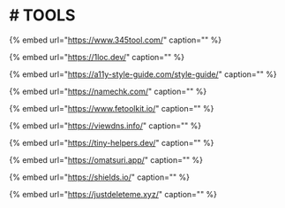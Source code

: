 # \# TOOLS

{% embed url="https://www.345tool.com/" caption="" %}

{% embed url="https://1loc.dev/" caption="" %}

{% embed url="https://a11y-style-guide.com/style-guide/" caption="" %}

{% embed url="https://namechk.com/" caption="" %}

{% embed url="https://www.fetoolkit.io/" caption="" %}

{% embed url="https://viewdns.info/" caption="" %}

{% embed url="https://tiny-helpers.dev/" caption="" %}

{% embed url="https://omatsuri.app/" caption="" %}

{% embed url="https://shields.io/" caption="" %}

{% embed url="https://justdeleteme.xyz/" caption="" %}
